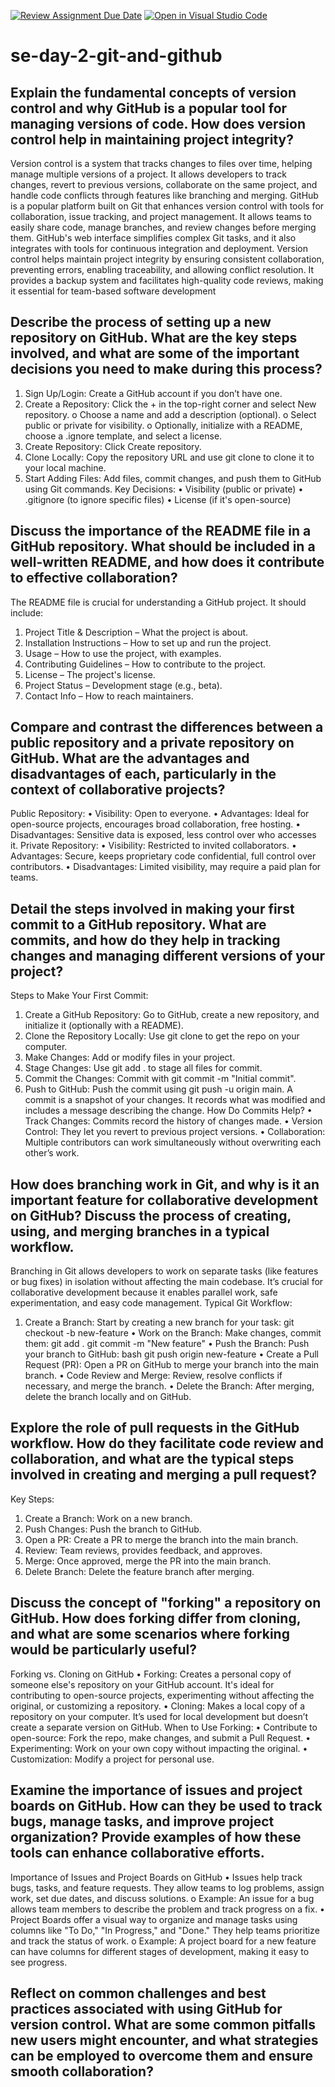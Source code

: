 [![Review Assignment Due Date](https://classroom.github.com/assets/deadline-readme-button-22041afd0340ce965d47ae6ef1cefeee28c7c493a6346c4f15d667ab976d596c.svg)](https://classroom.github.com/a/8wgCKhpZ)
[![Open in Visual Studio Code](https://classroom.github.com/assets/open-in-vscode-2e0aaae1b6195c2367325f4f02e2d04e9abb55f0b24a779b69b11b9e10269abc.svg)](https://classroom.github.com/online_ide?assignment_repo_id=18416562&assignment_repo_type=AssignmentRepo)
# se-day-2-git-and-github
## Explain the fundamental concepts of version control and why GitHub is a popular tool for managing versions of code. How does version control help in maintaining project integrity?
Version control is a system that tracks changes to files over time, helping manage multiple versions of a project. It allows developers to track changes, revert to previous versions, collaborate on the same project, and handle code conflicts through features like branching and merging.
GitHub is a popular platform built on Git that enhances version control with tools for collaboration, issue tracking, and project management. It allows teams to easily share code, manage branches, and review changes before merging them. GitHub's web interface simplifies complex Git tasks, and it also integrates with tools for continuous integration and deployment.
Version control helps maintain project integrity by ensuring consistent collaboration, preventing errors, enabling traceability, and allowing conflict resolution. It provides a backup system and facilitates high-quality code reviews, making it essential for team-based software development


## Describe the process of setting up a new repository on GitHub. What are the key steps involved, and what are some of the important decisions you need to make during this process?
1.	Sign Up/Login: Create a GitHub account if you don’t have one.
2.	Create a Repository: Click the + in the top-right corner and select New repository. 
o	Choose a name and add a description (optional).
o	Select public or private for visibility.
o	Optionally, initialize with a README, choose a .ignore template, and select a license.
3.	Create Repository: Click Create repository.
4.	Clone Locally: Copy the repository URL and use git clone <URL> to clone it to your local machine.
5.	Start Adding Files: Add files, commit changes, and push them to GitHub using Git commands.
Key Decisions:
•	Visibility (public or private)
•	.gitignore (to ignore specific files)
•	License (if it's open-source)


## Discuss the importance of the README file in a GitHub repository. What should be included in a well-written README, and how does it contribute to effective collaboration?
The README file is crucial for understanding a GitHub project. It should include:
1.	Project Title & Description – What the project is about.
2.	Installation Instructions – How to set up and run the project.
3.	Usage – How to use the project, with examples.
4.	Contributing Guidelines – How to contribute to the project.
5.	License – The project's license.
6.	Project Status – Development stage (e.g., beta).
7.	Contact Info – How to reach maintainers.


## Compare and contrast the differences between a public repository and a private repository on GitHub. What are the advantages and disadvantages of each, particularly in the context of collaborative projects?
Public Repository:
•	Visibility: Open to everyone.
•	Advantages: Ideal for open-source projects, encourages broad collaboration, free hosting.
•	Disadvantages: Sensitive data is exposed, less control over who accesses it.
Private Repository:
•	Visibility: Restricted to invited collaborators.
•	Advantages: Secure, keeps proprietary code confidential, full control over contributors.
•	Disadvantages: Limited visibility, may require a paid plan for teams.

## Detail the steps involved in making your first commit to a GitHub repository. What are commits, and how do they help in tracking changes and managing different versions of your project?
Steps to Make Your First Commit:
1.	Create a GitHub Repository: Go to GitHub, create a new repository, and initialize it (optionally with a README).
2.	Clone the Repository Locally: Use git clone <repository-url> to get the repo on your computer.
3.	Make Changes: Add or modify files in your project.
4.	Stage Changes: Use git add . to stage all files for commit.
5.	Commit the Changes: Commit with git commit -m "Initial commit".
6.	Push to GitHub: Push the commit using git push -u origin main.
A commit is a snapshot of your changes. It records what was modified and includes a message describing the change.
How Do Commits Help?
•	Track Changes: Commits record the history of changes made.
•	Version Control: They let you revert to previous project versions.
•	Collaboration: Multiple contributors can work simultaneously without overwriting each other’s work.

## How does branching work in Git, and why is it an important feature for collaborative development on GitHub? Discuss the process of creating, using, and merging branches in a typical workflow.
Branching in Git allows developers to work on separate tasks (like features or bug fixes) in isolation without affecting the main codebase. It’s crucial for collaborative development because it enables parallel work, safe experimentation, and easy code management.
Typical Git Workflow:
1.	Create a Branch: Start by creating a new branch for your task:
git checkout -b new-feature
•  Work on the Branch: Make changes, commit them:
git add .
git commit -m "New feature"
•  Push the Branch: Push your branch to GitHub:
bash
git push origin new-feature
•  Create a Pull Request (PR): Open a PR on GitHub to merge your branch into the main branch.
•  Code Review and Merge: Review, resolve conflicts if necessary, and merge the branch.
•  Delete the Branch: After merging, delete the branch locally and on GitHub.

## Explore the role of pull requests in the GitHub workflow. How do they facilitate code review and collaboration, and what are the typical steps involved in creating and merging a pull request?
Key Steps:
1.	Create a Branch: Work on a new branch.
2.	Push Changes: Push the branch to GitHub.
3.	Open a PR: Create a PR to merge the branch into the main branch.
4.	Review: Team reviews, provides feedback, and approves.
5.	Merge: Once approved, merge the PR into the main branch.
6.	Delete Branch: Delete the feature branch after merging.


## Discuss the concept of "forking" a repository on GitHub. How does forking differ from cloning, and what are some scenarios where forking would be particularly useful?
Forking vs. Cloning on GitHub
•	Forking: Creates a personal copy of someone else's repository on your GitHub account. It's ideal for contributing to open-source projects, experimenting without affecting the original, or customizing a repository.
•	Cloning: Makes a local copy of a repository on your computer. It’s used for local development but doesn’t create a separate version on GitHub.
When to Use Forking:
•	Contribute to open-source: Fork the repo, make changes, and submit a Pull Request.
•	Experimenting: Work on your own copy without impacting the original.
•	Customization: Modify a project for personal use.

## Examine the importance of issues and project boards on GitHub. How can they be used to track bugs, manage tasks, and improve project organization? Provide examples of how these tools can enhance collaborative efforts.
Importance of Issues and Project Boards on GitHub
•	Issues help track bugs, tasks, and feature requests. They allow teams to log problems, assign work, set due dates, and discuss solutions.
o	Example: An issue for a bug allows team members to describe the problem and track progress on a fix.
•	Project Boards offer a visual way to organize and manage tasks using columns like "To Do," "In Progress," and "Done." They help teams prioritize and track the status of work.
o	Example: A project board for a new feature can have columns for different stages of development, making it easy to see progress.

## Reflect on common challenges and best practices associated with using GitHub for version control. What are some common pitfalls new users might encounter, and what strategies can be employed to overcome them and ensure smooth collaboration?
